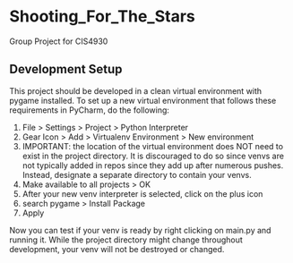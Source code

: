 # Shooting_For_The_Stars

Group Project for CIS4930

## Development Setup

This project should be developed in a clean virtual environment with pygame installed. To set up a new virtual environment that follows these requirements in PyCharm, do the following:

1. File > Settings > Project > Python Interpreter
2. Gear Icon > Add > Virtualenv Environment > New environment
3. IMPORTANT: the location of the virtual environment does NOT need to exist in the project directory. It is discouraged to do so since venvs are not typically added in repos since they add up after numerous pushes. Instead, designate a separate directory to contain your venvs.
4. Make available to all projects > OK
5. After your new venv interpreter is selected, click on the plus icon
6. search pygame > Install Package
7. Apply

Now you can test if your venv is ready by right clicking on main.py and running it. While the project directory might change throughout development, your venv will not be destroyed or changed.
